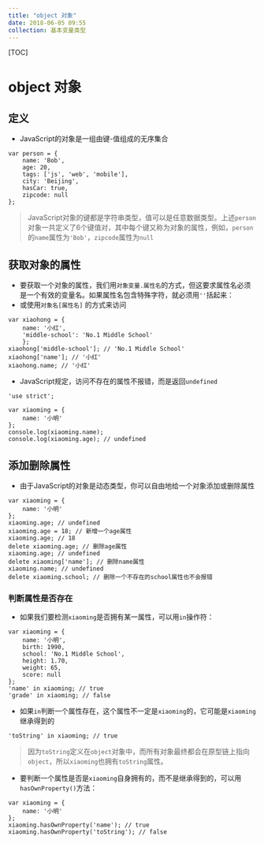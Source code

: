 ```yaml
---
title: "object 对象"
date: 2018-06-05 09:55
collection: 基本变量类型
---
```


[TOC]

# object 对象



## 定义

* JavaScript的对象是一组由键-值组成的无序集合

```
var person = {
    name: 'Bob',
    age: 20,
    tags: ['js', 'web', 'mobile'],
    city: 'Beijing',
    hasCar: true,
    zipcode: null
};
```

> JavaScript对象的键都是字符串类型，值可以是任意数据类型。上述`person`对象一共定义了6个键值对，其中每个键又称为对象的属性，例如，`person`的`name`属性为`'Bob'`，`zipcode`属性为`null`



## 获取对象的属性

* 要获取一个对象的属性，我们用`对象变量.属性名`的方式，但这要求属性名必须是一个有效的变量名。如果属性名包含特殊字符，就必须用`''`括起来：
* 或使用`对象名[属性名]` 的方式来访问

```
var xiaohong = {
    name: '小红',
    'middle-school': 'No.1 Middle School'
    };
xiaohong['middle-school']; // 'No.1 Middle School'
xiaohong['name']; // '小红'
xiaohong.name; // '小红'
```

* JavaScript规定，访问不存在的属性不报错，而是返回`undefined`

```
'use strict';

var xiaoming = {
    name: '小明'
};
console.log(xiaoming.name);
console.log(xiaoming.age); // undefined
```



## 添加删除属性

* 由于JavaScript的对象是动态类型，你可以自由地给一个对象添加或删除属性

```
var xiaoming = {
    name: '小明'
};
xiaoming.age; // undefined
xiaoming.age = 18; // 新增一个age属性
xiaoming.age; // 18
delete xiaoming.age; // 删除age属性
xiaoming.age; // undefined
delete xiaoming['name']; // 删除name属性
xiaoming.name; // undefined
delete xiaoming.school; // 删除一个不存在的school属性也不会报错
```



### 判断属性是否存在

* 如果我们要检测`xiaoming`是否拥有某一属性，可以用`in`操作符：

```
var xiaoming = {
    name: '小明',
    birth: 1990,
    school: 'No.1 Middle School',
    height: 1.70,
    weight: 65,
    score: null
};
'name' in xiaoming; // true
'grade' in xiaoming; // false
```

* 如果`in`判断一个属性存在，这个属性不一定是`xiaoming`的，它可能是`xiaoming`继承得到的

```
'toString' in xiaoming; // true
```

> 因为`toString`定义在`object`对象中，而所有对象最终都会在原型链上指向`object`，所以`xiaoming`也拥有`toString`属性。



* 要判断一个属性是否是`xiaoming`自身拥有的，而不是继承得到的，可以用`hasOwnProperty()`方法：

```
var xiaoming = {
    name: '小明'
};
xiaoming.hasOwnProperty('name'); // true
xiaoming.hasOwnProperty('toString'); // false
```
